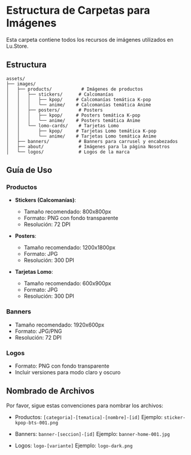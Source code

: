 # Estructura de Carpetas para Imágenes

Esta carpeta contiene todos los recursos de imágenes utilizados en Lu.Store.

## Estructura

```
assets/
├── images/
│   ├── products/           # Imágenes de productos
│   │   ├── stickers/      # Calcomanías
│   │   │   ├── kpop/     # Calcomanías temática K-pop
│   │   │   └── anime/    # Calcomanías temática Anime
│   │   ├── posters/       # Posters
│   │   │   ├── kpop/     # Posters temática K-pop
│   │   │   └── anime/    # Posters temática Anime
│   │   └── lomo-cards/    # Tarjetas Lomo
│   │       ├── kpop/     # Tarjetas Lomo temática K-pop
│   │       └── anime/    # Tarjetas Lomo temática Anime
│   ├── banners/           # Banners para carrusel y encabezados
│   ├── about/             # Imágenes para la página Nosotros
│   └── logos/             # Logos de la marca
```

## Guía de Uso

### Productos
- **Stickers (Calcomanías)**: 
  - Tamaño recomendado: 800x800px
  - Formato: PNG con fondo transparente
  - Resolución: 72 DPI

- **Posters**: 
  - Tamaño recomendado: 1200x1800px
  - Formato: JPG
  - Resolución: 300 DPI

- **Tarjetas Lomo**: 
  - Tamaño recomendado: 600x900px
  - Formato: JPG
  - Resolución: 300 DPI

### Banners
- Tamaño recomendado: 1920x600px
- Formato: JPG/PNG
- Resolución: 72 DPI

### Logos
- Formato: PNG con fondo transparente
- Incluir versiones para modo claro y oscuro

## Nombrado de Archivos

Por favor, sigue estas convenciones para nombrar los archivos:

- Productos: `[categoria]-[tematica]-[nombre]-[id]`
  Ejemplo: `sticker-kpop-bts-001.png`

- Banners: `banner-[seccion]-[id]`
  Ejemplo: `banner-home-001.jpg`

- Logos: `logo-[variante]`
  Ejemplo: `logo-dark.png` 